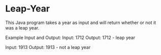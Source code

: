 # Leap-Year
This Java program takes a year as input and will return whether or not it was a leap year.

Example Input and Output:
Input: 1712
Output: 1712 - leap year

Input: 1913
Output: 1913 - not a leap year